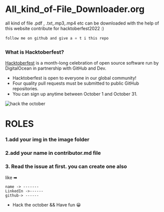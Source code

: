 # All_kind_of-File_Downloader.org
all kind of file .pdf , .txt,.mp3,.mp4 etc can be downloaded with the help of this website
contribute for hacktoberfest2022 :) 
```
follow me on github and give a ⭐ t i this repo
```

### What is Hacktoberfest?

[Hacktoberfest](https://hacktoberfest.digitalocean.com) is a month-long celebration of open source software run by DigitalOcean in partnership with GitHub and Dev.

- Hacktoberfest is open to everyone in our global community!
- Four quality pull requests must be submitted to public GitHub repositories.
- You can sign up anytime between October 1 and October 31.

![hack the october](https://github.blog/wp-content/uploads/2022/10/hacktoberfestbanner.jpeg?resize=1200%2C630)

# ROLES
### 1.add your img in the image folder 
### 2.add your name in contributor.md file
### 3. Read the issue at first. you can create one also 
like ➡
```
name -> -------
LinkedIn ->------
github-> ------
```
- Hack the october && Have fun 😀
